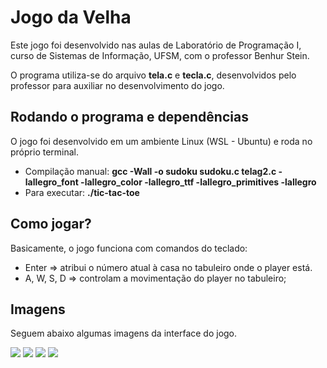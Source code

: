 <h1>Jogo da Velha</h1>
<p>Este jogo foi desenvolvido nas aulas de Laboratório de Programação I, curso de Sistemas de Informação, UFSM, com o professor Benhur Stein.</p>
<p>O programa utiliza-se do arquivo <b>tela.c</b> e <b>tecla.c</b>, desenvolvidos pelo professor para auxiliar no desenvolvimento do jogo.</p>
<h2>Rodando o programa e dependências</h2>
<p>O jogo foi desenvolvido em um ambiente Linux (WSL - Ubuntu) e roda no próprio terminal.</p>
<ul>
  <li>Compilação manual: <b>gcc -Wall -o sudoku sudoku.c telag2.c -lallegro_font -lallegro_color -lallegro_ttf -lallegro_primitives -lallegro</b></li>
  <li>Para executar: <b>./tic-tac-toe</b></li>
</ul>
<h2>Como jogar?</h2>
<p>Basicamente, o jogo funciona com comandos do teclado:</p>
<ul>
  <li>Enter => atribui o número atual à casa no tabuleiro onde o player está.</li>
  <li>A, W, S, D => controlam a movimentação do player no tabuleiro;</li>
</ul>
<h2>Imagens</h2>
<p>Seguem abaixo algumas imagens da interface do jogo.</p>
<img src="img/cover.png">
<img src="img/game_screen.png">
<img src="img/playing_screen.png">
<img src="img/score.png">
